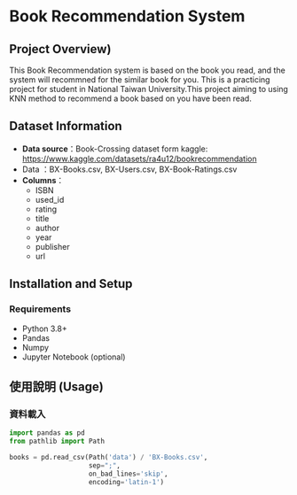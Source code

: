 # Book Recommendation System

## Project Overview)
This Book Recommendation system is based on the book you read, and the system will  recommned for the similar book for you.
This is a practicing project for student in National Taiwan University.This project aiming to using KNN method to recommend a book based on you have been read.
## Dataset Information
- **Data source**：Book-Crossing dataset form kaggle: https://www.kaggle.com/datasets/ra4u12/bookrecommendation
-  Data ：BX-Books.csv, BX-Users.csv, BX-Book-Ratings.csv
- **Columns**：
  - ISBN
  - used_id
  - rating
  - title
  - author
  - year
  - publisher
  - url

## Installation and Setup

### Requirements
- Python 3.8+
- Pandas
- Numpy
- Jupyter Notebook (optional)


## 使用說明 (Usage)

### 資料載入
```python
import pandas as pd
from pathlib import Path

books = pd.read_csv(Path('data') / 'BX-Books.csv', 
                    sep=";", 
                    on_bad_lines='skip', 
                    encoding='latin-1')
```

